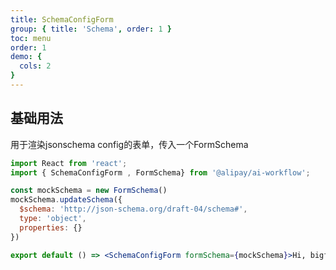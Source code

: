 ```yaml
---
title: SchemaConfigForm
group: { title: 'Schema', order: 1 }
toc: menu
order: 1
demo: {
  cols: 2
}
---
```


## 基础用法

用于渲染jsonschema config的表单，传入一个FormSchema

```jsx
import React from 'react';
import { SchemaConfigForm , FormSchema} from '@alipay/ai-workflow';

const mockSchema = new FormSchema()
mockSchema.updateSchema({
  $schema: 'http://json-schema.org/draft-04/schema#',
  type: 'object',
  properties: {}
})

export default () => <SchemaConfigForm formSchema={mockSchema}>Hi, bigfish</SchemaConfigForm>;
```

<API id="SchemaConfigForm"></API>
